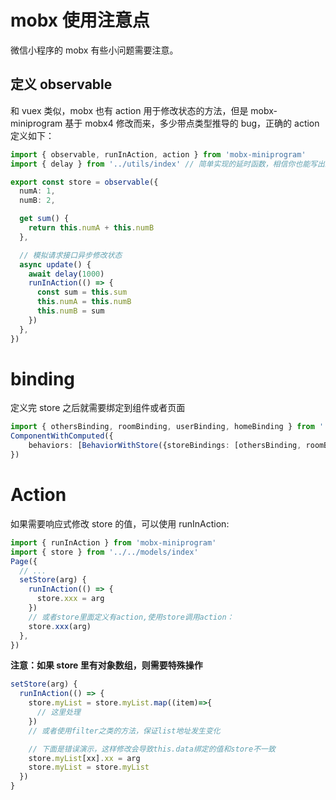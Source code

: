 # mobx 使用注意点

微信小程序的 mobx 有些小问题需要注意。

## 定义 observable

和 vuex 类似，mobx 也有 action 用于修改状态的方法，但是 mobx-miniprogram 基于 mobx4 修改而来，多少带点类型推导的 bug，正确的 action 定义如下：

```ts
import { observable, runInAction, action } from 'mobx-miniprogram'
import { delay } from '../utils/index' // 简单实现的延时函数，相信你也能写出来

export const store = observable({
  numA: 1,
  numB: 2,

  get sum() {
    return this.numA + this.numB
  },

  // 模拟请求接口异步修改状态
  async update() {
    await delay(1000)
    runInAction(() => {
      const sum = this.sum
      this.numA = this.numB
      this.numB = sum
    })
  },
})
```

# binding

定义完 store 之后就需要绑定到组件或者页面

```ts
import { othersBinding, roomBinding, userBinding, homeBinding } from '../../store/index'
ComponentWithComputed({
    behaviors: [BehaviorWithStore({storeBindings: [othersBinding, roomBinding, userBinding, homeBinding]})],
})
```

# Action

如果需要响应式修改 store 的值，可以使用 runInAction:

```ts
import { runInAction } from 'mobx-miniprogram'
import { store } from '../../models/index'
Page({
  // ...
  setStore(arg) {
    runInAction(() => {
      store.xxx = arg
    })
    // 或者store里面定义有action,使用store调用action：
    store.xxx(arg)
  },
})
```

**注意：如果 store 里有对象数组，则需要特殊操作**

```ts
setStore(arg) {
  runInAction(() => {
    store.myList = store.myList.map((item)=>{
      // 这里处理
    })
    // 或者使用filter之类的方法，保证list地址发生变化

    // 下面是错误演示，这样修改会导致this.data绑定的值和store不一致
    store.myList[xx].xx = arg
    store.myList = store.myList
  })
}
```
